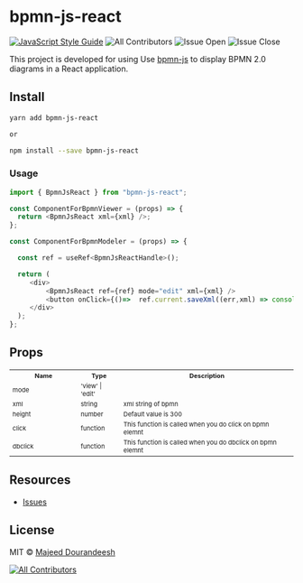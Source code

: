 # bpmn-js-react

[![JavaScript Style Guide](https://img.shields.io/badge/code_style-standard-brightgreen.svg)](https://standardjs.com)
![All Contributors](https://img.shields.io/github/forks/majeeddl/bpmn-js-react.svg)
![Issue Open](https://img.shields.io/github/issues/majeeddl/bpmn-js-react.svg)
![Issue Close](https://img.shields.io/github/issues-closed/majeeddl/bpmn-js-react.svg)

<!-- ALL-CONTRIBUTORS-BADGE:START - Do not remove or modify this section -->

This project is developed for using Use [bpmn-js](https://github.com/bpmn-io/bpmn-js) to display BPMN 2.0 diagrams in a React application.


## Install

```bash
yarn add bpmn-js-react 

or

npm install --save bpmn-js-react
```

### Usage

```javascript
import { BpmnJsReact } from "bpmn-js-react";

const ComponentForBpmnViewer = (props) => {
  return <BpmnJsReact xml={xml} />;
};

const ComponentForBpmnModeler = (props) => {

  const ref = useRef<BpmnJsReactHandle>();

  return (
     <div>
         <BpmnJsReact ref={ref} mode="edit" xml={xml} />
         <button onClick={()=>  ref.current.saveXml((err,xml) => console.log(xml))}>Save Xml</>
     </div>
  );
};
```

## Props

<table width="100%" style="width:100%;font-size:11px">
  <tr>
    <th width="24%">Name</th>
    <th>Type</th>
    <th>Description</th>
  </tr>
  <tr>
    <td>mode</td>
    <td>'view' | 'edit'</td>
    <td></td>
  </tr>
   <tr>
    <td>xml</td>
    <td>string</td>
    <td>xml string of bpmn</td>
  </tr>
  <tr>
    <td>height</td>
    <td>number</td>
    <td>Default value is 300</td>
  </tr>
  <tr>
    <td>click</td>
    <td>function</td>
    <td>This function is called when you do click on bpmn elemnt</td>
  </tr>
  <tr>
    <td>dbclick</td>
    <td>function</td>
    <td>This function is called when you do dbclick on bpmn elemnt</td>
  </tr>
</table>


## Resources

- [Issues](https://github.com/majeeddl/bpmn-js-react/issues)

## License

MIT © [Majeed Dourandeesh](https://github.com/majeeddl)

[![All Contributors](https://img.shields.io/badge/all_contributors-1-orange.svg?style=flat-square)](#contributors-)

<!-- ALL-CONTRIBUTORS-BADGE:END -->
